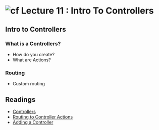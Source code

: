 ![cf](http://i.imgur.com/7v5ASc8.png) Lecture 11 : Intro To Controllers
=====================================

## Intro to Controllers


### What is a Controllers?
   - How do you create?
   - What are Actions?

### Routing
   - Custom routing 


## Readings
- [Controllers](https://docs.microsoft.com/en-us/aspnet/core/mvc/controllers/actions)
- [Routing to Controller Actions](https://docs.microsoft.com/en-us/aspnet/core/mvc/controllers/routing)
- [Adding a Controller](https://docs.microsoft.com/en-us/aspnet/core/tutorials/first-mvc-app/adding-controller)
